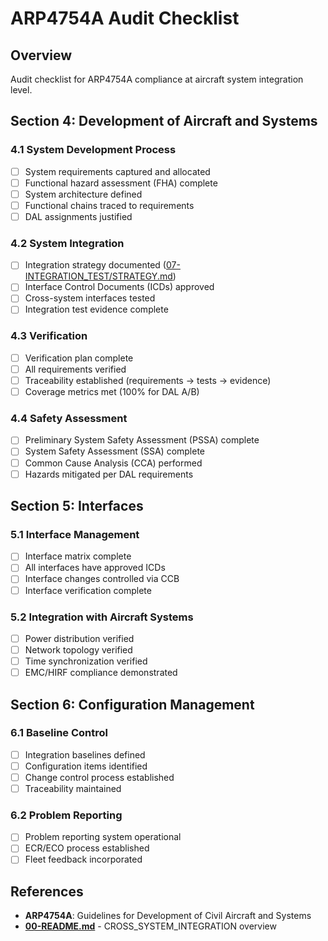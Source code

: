 # ARP4754A Audit Checklist

## Overview

Audit checklist for ARP4754A compliance at aircraft system integration level.

## Section 4: Development of Aircraft and Systems

### 4.1 System Development Process
- [ ] System requirements captured and allocated
- [ ] Functional hazard assessment (FHA) complete
- [ ] System architecture defined
- [ ] Functional chains traced to requirements
- [ ] DAL assignments justified

### 4.2 System Integration
- [ ] Integration strategy documented ([07-INTEGRATION_TEST/STRATEGY.md](../../07-INTEGRATION_TEST/STRATEGY.md))
- [ ] Interface Control Documents (ICDs) approved
- [ ] Cross-system interfaces tested
- [ ] Integration test evidence complete

### 4.3 Verification
- [ ] Verification plan complete
- [ ] All requirements verified
- [ ] Traceability established (requirements → tests → evidence)
- [ ] Coverage metrics met (100% for DAL A/B)

### 4.4 Safety Assessment
- [ ] Preliminary System Safety Assessment (PSSA) complete
- [ ] System Safety Assessment (SSA) complete
- [ ] Common Cause Analysis (CCA) performed
- [ ] Hazards mitigated per DAL requirements

## Section 5: Interfaces

### 5.1 Interface Management
- [ ] Interface matrix complete
- [ ] All interfaces have approved ICDs
- [ ] Interface changes controlled via CCB
- [ ] Interface verification complete

### 5.2 Integration with Aircraft Systems
- [ ] Power distribution verified
- [ ] Network topology verified
- [ ] Time synchronization verified
- [ ] EMC/HIRF compliance demonstrated

## Section 6: Configuration Management

### 6.1 Baseline Control
- [ ] Integration baselines defined
- [ ] Configuration items identified
- [ ] Change control process established
- [ ] Traceability maintained

### 6.2 Problem Reporting
- [ ] Problem reporting system operational
- [ ] ECR/ECO process established
- [ ] Fleet feedback incorporated

## References

- **ARP4754A**: Guidelines for Development of Civil Aircraft and Systems
- **[00-README.md](../../00-README.md)** - CROSS_SYSTEM_INTEGRATION overview
